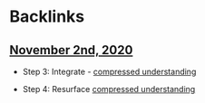 
# Backlinks
## [November 2nd, 2020](<November 2nd, 2020.md>)
- Step 3: Integrate - [compressed understanding](<compressed understanding.md>)

- Step 4: Resurface [compressed understanding](<compressed understanding.md>)

